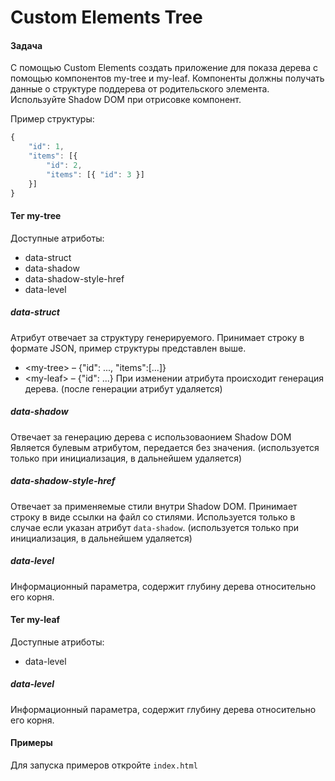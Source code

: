 # Custom Elements Tree
#### Задача
С помощью Custom Elements создать приложение для показа дерева с помощью компонентов my-tree и my-leaf. Компоненты должны получать данные о структуре поддерева от родительского элемента. Используйте Shadow DOM при отрисовке компонент.

Пример структуры:
```javascript
{
    "id": 1,
    "items": [{
        "id": 2,
        "items": [{ "id": 3 }]
    }]
}
```

#### Тег my-tree
Доступные атриботы:
* data-struct
* data-shadow
* data-shadow-style-href
* data-level

##### data-struct
Атрибут отвечает за структуру генерируемого.
Принимает строку в формате JSON, пример структуры представлен выше.
* &lt;my-tree&gt; – {"id": ..., "items":[...]}
* &lt;my-leaf&gt; – {"id": ...}
При изменении атрибута происходит генерация дерева.
(после генерации атрибут удаляется)

##### data-shadow
Отвечает за генерацию дерева с использоваонием Shadow DOM
Является булевым атрибутом, передается без значения.
(используется только при инициализация, в дальнейшем удаляется)

##### data-shadow-style-href
Отвечает за применяемые стили внутри Shadow DOM.
Принимает строку в виде ссылки на файл со стилями.
Используется только в случае если указан атрибут `data-shadow`.
(используется только при инициализация, в дальнейшем удаляется)

##### data-level
Информационный параметра, содержит глубину дерева относительно его корня.


#### Тег my-leaf
Доступные атриботы:
* data-level

##### data-level
Информационный параметра, содержит глубину дерева относительно его корня.

#### Примеры
Для запуска примеров откройте `index.html`


